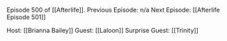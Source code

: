 Episode 500 of [[Afterlife]].
Previous Episode: n/a
Next Episode: [[Afterlife Episode 501]]

Host: [[Brianna Bailey]]
Guest: [[Laloon]]
Surprise Guest: [[Trinity]]